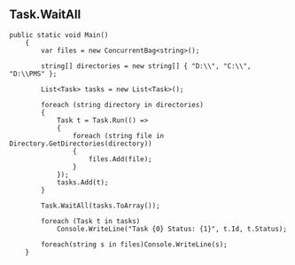 
## Task.WaitAll  
  
    public static void Main()
        {
            var files = new ConcurrentBag<string>();

            string[] directories = new string[] { "D:\\", "C:\\", "D:\\PMS" };

            List<Task> tasks = new List<Task>();

            foreach (string directory in directories)
            {
                Task t = Task.Run(() =>
                {
                    foreach (string file in Directory.GetDirectories(directory))
                    {
                        files.Add(file);
                    }
                });
                tasks.Add(t);
            }

            Task.WaitAll(tasks.ToArray());

            foreach (Task t in tasks)
                Console.WriteLine("Task {0} Status: {1}", t.Id, t.Status);

            foreach(string s in files)Console.WriteLine(s);
        }
